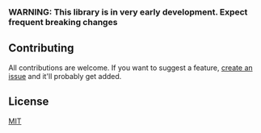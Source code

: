### WARNING: This library is in very early development. Expect frequent breaking changes

## Contributing

All contributions are welcome. If you want to suggest a feature, [create an issue](https://github.com/hkva/Medkit/issues/new/choose) and it'll probably get added.

## License

[MIT](/LICENSE)
